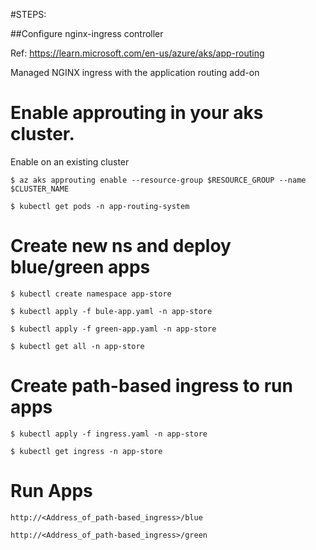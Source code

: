 #STEPS:

##Configure nginx-ingress controller

Ref:  https://learn.microsoft.com/en-us/azure/aks/app-routing

Managed NGINX ingress with the application routing add-on

# Enable approuting in your aks cluster.

Enable on an existing cluster

`$ az aks approuting enable --resource-group $RESOURCE_GROUP --name $CLUSTER_NAME`

`$ kubectl get pods -n app-routing-system`

# Create new ns and deploy blue/green apps

`$ kubectl create namespace app-store`

`$ kubectl apply -f bule-app.yaml -n app-store`

`$ kubectl apply -f green-app.yaml -n app-store`

`$ kubectl get all -n app-store`

# Create path-based ingress to run apps

`$ kubectl apply -f ingress.yaml -n app-store`

`$ kubectl get ingress -n app-store`

# Run Apps

`http://<Address_of_path-based_ingress>/blue`

`http://<Address_of_path-based_ingress>/green`
